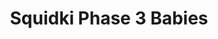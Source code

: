 ---
slug: squidki-phase-3-babies
title: Squidki Phase 3 Babies
description: "Squidki Phase 3 Babies is an exciting online game. Play for free directly in your browser!"
icon: /images/new_mods/Sprunki Phase 3 Babies.png
url: https://wowtbc.net/sprunkin/sprunki-phase-3-babies/index.html
previewImage: /images/new_mods/Sprunki Phase 3 Babies.png
type: new mods

# SEO配置
seo:
  title: "Squidki Phase 3 Babies - Play Free Online Game | Fun Browser Games"
  description: "Squidki Phase 3 Babies - Play this fun online game for free in your browser. No download required!"
  ogImage: "/images/new_mods/Sprunki Phase 3 Babies.png"
  keywords: "squidki-phase-3-babies, online game, browser game, free game, new mods game, play online"

videoUrls:
  - https://www.youtube.com/embed/example1
  - https://www.youtube.com/embed/example2

whyPlay:
  title: "Why Play Squidki Phase 3 Babies?"
  items:
    - "Immersive Gameplay: Squidki Phase 3 Babies offers an engaging and immersive gaming experience that will keep you entertained for hours"
    - "Challenging Levels: Test your skills with increasingly difficult challenges and obstacles"
    - "Beautiful Graphics: Enjoy stunning visuals and smooth animations that bring the game world to life"
    - "Regular Updates: New content and features are added regularly to keep the game fresh and exciting"
    - "Free to Play: Experience all the fun without spending a penny"
    - "Community Features: Connect with other players, share strategies, and compete for high scores"
    - "Cross-Platform: Play on any device with a web browser, no downloads required"

features:
  title: "Key Features of Squidki Phase 3 Babies"
  image: "/images/new_mods/Sprunki Phase 3 Babies.png"
  items:
    - "Intuitive Controls: Easy to learn controls make Squidki Phase 3 Babies accessible for players of all skill levels"
    - "Multiple Game Modes: Enjoy various gameplay options that provide different challenges and experiences"
    - "Character Customization: Personalize your gaming experience with unique characters and items"
    - "Achievement System: Complete special tasks to earn rewards and recognition"
    - "Leaderboards: Compete with players worldwide and see who can achieve the highest scores"

characteristics:
  title: "Game Characteristics"
  image: "/images/new_mods/Sprunki Phase 3 Babies.png"
  items:
    - "Genre: New mods game with elements of strategy and skill"
    - "Difficulty: Suitable for both casual gamers and those seeking a challenge"
    - "Play Time: Quick sessions or extended gameplay, depending on your preference"
    - "Art Style: Vibrant and engaging visuals that enhance the gaming experience"
    - "Sound Design: Immersive audio that complements the gameplay perfectly"

info: "Squidki Phase 3 Babies is an exciting online game that offers players a unique and engaging gaming experience. With its intuitive controls, stunning visuals, and challenging gameplay, Squidki Phase 3 Babies provides hours of entertainment for players of all ages and skill levels. Whether you're looking for a quick gaming session during a break or an extended play session, Squidki Phase 3 Babies delivers an immersive experience that will keep you coming back for more. The game features multiple levels of increasing difficulty, ensuring that players are constantly challenged as they progress. With regular updates adding new content and features, Squidki Phase 3 Babies remains fresh and exciting, providing endless entertainment options for its growing community of players."

howToPlayIntro: "Welcome to Squidki Phase 3 Babies! This guide will walk you through the basics and help you master the game. Whether you're a beginner or looking to improve your skills, these tips and instructions will enhance your gaming experience."

howToPlaySteps:
  - title: "Getting Started"
    description: "Begin your Squidki Phase 3 Babies adventure by familiarizing yourself with the controls. Use your keyboard or mouse to navigate through the game interface. The tutorial will guide you through the basic mechanics and help you understand the objectives."
  - title: "Understanding the Objectives"
    description: "In Squidki Phase 3 Babies, your main goal is to progress through levels by completing specific objectives. Each level presents unique challenges that require different strategies and approaches."
  - title: "Mastering the Controls"
    description: "Practice using the controls to improve your precision and reaction time. Squidki Phase 3 Babies requires quick reflexes and strategic thinking to overcome obstacles and defeat opponents."
  - title: "Utilizing Power-ups"
    description: "Collect power-ups throughout the game to enhance your abilities and overcome difficult challenges. Each power-up offers unique advantages that can be crucial for success."
  - title: "Developing Strategies"
    description: "As you progress in Squidki Phase 3 Babies, develop effective strategies for different scenarios. Analyze patterns, anticipate challenges, and adapt your approach to maximize your performance."

faq:
  title: "Frequently Asked Questions about Squidki Phase 3 Babies"
  items:
    - question: "Is Squidki Phase 3 Babies free to play?"
      answer: "Yes, Squidki Phase 3 Babies is completely free to play directly in your web browser. No downloads or purchases are required to enjoy the full game experience."
    - question: "Can I play Squidki Phase 3 Babies on mobile devices?"
      answer: "Yes, Squidki Phase 3 Babies is optimized for both desktop and mobile play. You can enjoy the game on any device with a web browser and internet connection."
    - question: "Are there any in-game purchases?"
      answer: "While Squidki Phase 3 Babies is free to play, there may be optional in-game purchases available for cosmetic items or additional features that don't affect core gameplay."
    - question: "How often is Squidki Phase 3 Babies updated?"
      answer: "The developers regularly update Squidki Phase 3 Babies with new content, features, and improvements based on player feedback and game performance."
    - question: "Can I play Squidki Phase 3 Babies offline?"
      answer: "Currently, Squidki Phase 3 Babies requires an internet connection to play as it's a browser-based online game."
    - question: "Is Squidki Phase 3 Babies suitable for children?"
      answer: "Yes, Squidki Phase 3 Babies is designed to be family-friendly and suitable for players of all ages."
    - question: "How do I report bugs or issues?"
      answer: "If you encounter any problems while playing Squidki Phase 3 Babies, you can report them through the game's support page or contact the developers directly through their website."
    - question: "Still Have Questions?"
      answer: "If you have additional questions about Squidki Phase 3 Babies that aren't covered in this FAQ, please visit our support center or contact our customer service team for assistance."
---
